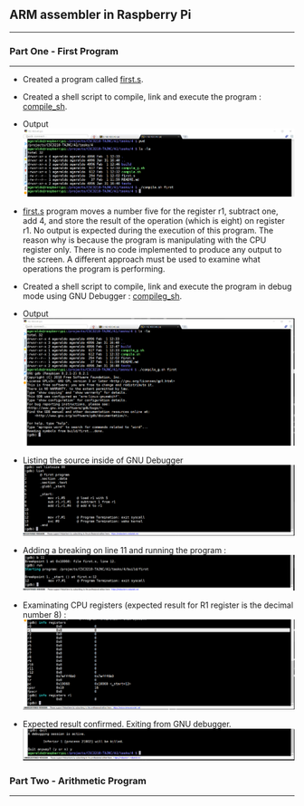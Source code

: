 ## **ARM assembler in Raspberry Pi**
___


### Part One - First Program
_____
+ Created a program called [first.s](first.s).

+ Created a shell script to compile, link and execute the program : [compile_sh](compile.sh).

+ Output
![screenshot](resources/screenshots/screen1.png)

+ [first.s](first.s) program moves a number five for the register r1, subtract one, add 4, and store the result of the operation (which is eight) on register r1.
    No output is expected during the execution of this program. The reason why is because the program is manipulating with the CPU register only. There is no code implemented to produce any output to the screen. A different approach must be used to examine what operations the program is performing.  

+ Created a shell script to compile, link and execute the program in debug mode using GNU Debugger : [compileg_sh](compile_g.sh).
    
+ Output
![screenshot](resources/screenshots/screen2.png)

+ Listing the source inside of GNU Debugger
![screenshot](resources/screenshots/screen3.png)

+ Adding a breaking on line 11 and running the program : ![screenshot](resources/screenshots/screen4.png)

+ Examinating CPU registers (expected result for R1 register is the decimal number 8) : ![screenshot](resources/screenshots/screen5.png)

+ Expected result confirmed. Exiting from GNU debugger.![screenshot](resources/screenshots/screen6.png)


### Part Two - Arithmetic Program
_____


   